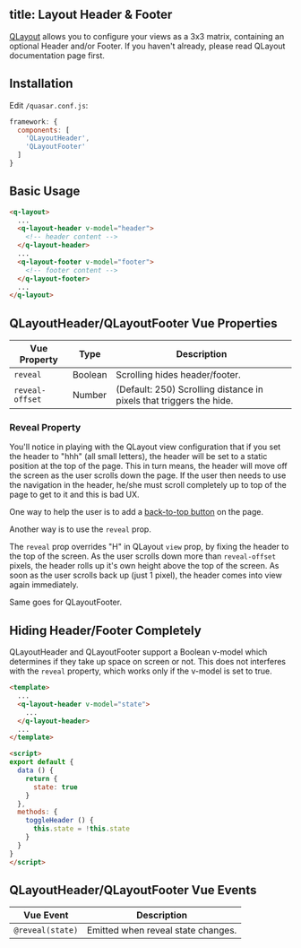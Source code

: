 title: Layout Header & Footer
---
[QLayout](/components/layout.html) allows you to configure your views as a 3x3 matrix, containing an optional Header and/or Footer. If you haven't already, please read QLayout documentation page first.
<input type="hidden" data-fullpage-demo="layout-demo/play-with-layout">

## Installation
Edit `/quasar.conf.js`:
```js
framework: {
  components: [
    'QLayoutHeader',
    'QLayoutFooter'
  ]
}
```

## Basic Usage
```html
<q-layout>
  ...
  <q-layout-header v-model="header">
    <!-- header content -->
  </q-layout-header>
  ...
  <q-layout-footer v-model="footer">
    <!-- footer content -->
  </q-layout-footer>
  ...
</q-layout>
```

## QLayoutHeader/QLayoutFooter Vue Properties

| Vue Property | Type | Description |
| --- | --- | --- |
| `reveal` | Boolean | Scrolling hides header/footer. |
| `reveal-offset` | Number | (Default: 250) Scrolling distance in pixels that triggers the hide. |

### Reveal Property
You'll notice in playing with the QLayout view configuration that if you set the header to "hhh" (all small letters), the header will be set to a static position at the top of the page. This in turn means, the header will move off the screen as the user scrolls down the page. If the user then needs to use the navigation in the header, he/she must scroll completely up to top of the page to get to it and this is bad UX.

One way to help the user is to add a [back-to-top button](/components/back-to-top.html) on the page.

Another way is to use the `reveal` prop.

The `reveal` prop overrides "H" in QLayout `view` prop, by fixing the header to the top of the screen. As the user scrolls down more than `reveal-offset` pixels, the header rolls up it's own height above the top of the screen. As soon as the user scrolls back up (just 1 pixel), the header comes into view again immediately.

Same goes for QLayoutFooter.

## Hiding Header/Footer Completely
QLayoutHeader and QLayoutFooter support a Boolean v-model which determines if they take up space on screen or not. This does not interferes with the `reveal` property, which works only if the v-model is set to true.

```html
<template>
  ...
  <q-layout-header v-model="state">
    ...
  </q-layout-header>
  ...
</template>

<script>
export default {
  data () {
    return {
      state: true
    }
  },
  methods: {
    toggleHeader () {
      this.state = !this.state
    }
  }
}
</script>
```

## QLayoutHeader/QLayoutFooter Vue Events
| Vue Event | Description |
| --- | --- |
| `@reveal(state)` | Emitted when reveal state changes. |
